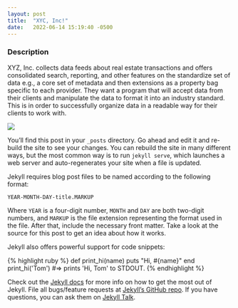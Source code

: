 ```yaml
---
layout: post
title:  "XYC, Inc!"
date:   2022-06-14 15:19:40 -0500
---
```


### Description
XYZ, Inc. collects data feeds about real estate transactions and offers consolidated search, reporting, and other features on the standardize set of data e.g., a core set of metadata and then extensions as a property bag specific to each provider. They want a program that will accept data from their clients and manipulate the data to format it into an industry standard. This is in order to successfully organize data in a readable way for their clients to work with.


[![](https://mermaid.ink/img/pako:eNpVkM-KwkAMxl8l5OSCfYEeBG3Vi6Cgt46H0InOIPOHdMoibd99p5aF3ZyS7_t9IWTANmjGEp9C0cCtVh5ybZvKiO2So-4ORbEZj5zABc_vEXarY4DOhBitf34t_G6GoBpOM8aQjPWvabGqT_7seYS6OVFMId7_OrfvMMK-sReT1_93jHBOHZoHlQ8qWhKoSD4IrtGxOLI6nz7MisJk2LHCMrea5KVQ-SlzfdSUeK9tCoJlkp7XSH0K17dvf-eFqS3lL7hFnH4ABg5bBA)](https://mermaid.live/edit#pako:eNpVkM-KwkAMxl8l5OSCfYEeBG3Vi6Cgt46H0InOIPOHdMoibd99p5aF3ZyS7_t9IWTANmjGEp9C0cCtVh5ybZvKiO2So-4ORbEZj5zABc_vEXarY4DOhBitf34t_G6GoBpOM8aQjPWvabGqT_7seYS6OVFMId7_OrfvMMK-sReT1_93jHBOHZoHlQ8qWhKoSD4IrtGxOLI6nz7MisJk2LHCMrea5KVQ-SlzfdSUeK9tCoJlkp7XSH0K17dvf-eFqS3lL7hFnH4ABg5bBA)


You’ll find this post in your `_posts` directory. Go ahead and edit it and re-build the site to see your changes. You can rebuild the site in many different ways, but the most common way is to run `jekyll serve`, which launches a web server and auto-regenerates your site when a file is updated.

Jekyll requires blog post files to be named according to the following format:

`YEAR-MONTH-DAY-title.MARKUP`

Where `YEAR` is a four-digit number, `MONTH` and `DAY` are both two-digit numbers, and `MARKUP` is the file extension representing the format used in the file. After that, include the necessary front matter. Take a look at the source for this post to get an idea about how it works.

Jekyll also offers powerful support for code snippets:

{% highlight ruby %}
def print_hi(name)
  puts "Hi, #{name}"
end
print_hi('Tom')
#=> prints 'Hi, Tom' to STDOUT.
{% endhighlight %}

Check out the [Jekyll docs][jekyll-docs] for more info on how to get the most out of Jekyll. File all bugs/feature requests at [Jekyll’s GitHub repo][jekyll-gh]. If you have questions, you can ask them on [Jekyll Talk][jekyll-talk].

[jekyll-docs]: https://jekyllrb.com/docs/home
[jekyll-gh]:   https://github.com/jekyll/jekyll
[jekyll-talk]: https://talk.jekyllrb.com/
